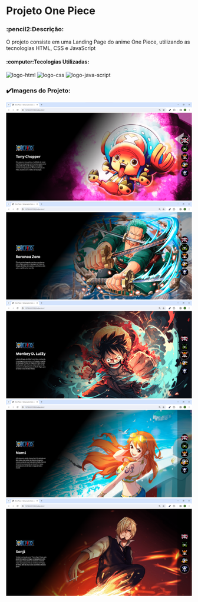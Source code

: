 <h1>Projeto One Piece</h1>
<h3>:pencil2:Descrição:</h3>
<p>O projeto consiste em uma Landing Page do anime One Piece, utilizando as tecnologias HTML, CSS e JavaScript</p>

<h4>:computer:Tecologias Utilizadas:</h4>
<img src="https://img.shields.io/badge/HTML5-E34F26?style=for-the-badge&logo=html5&logoColor=white" alt="logo-html"/>
<img src="https://img.shields.io/badge/CSS3-1572B6?style=for-the-badge&logo=css3&logoColor=white" alt="logo-css"/>
<img src="https://img.shields.io/badge/JavaScript-323330?style=for-the-badge&logo=javascript&logoColor=F7DF1E" alt="logo-java-script"/>
<br>
<h3>✔️Imagens do Projeto:</h3>
<img src="https://github.com/carolinacubass/projeto-one-piece/blob/main/src/imagens/imagens/imagem%201.png" alt="imagem-1"/>
<img src="https://github.com/carolinacubass/projeto-one-piece/blob/main/src/imagens/imagens/imagem%202.png" alt="imagem-2"/>
<img src="https://github.com/carolinacubass/projeto-one-piece/blob/main/src/imagens/imagens/imagem%203.png" alt="imagem-3"/>
<img src="https://github.com/carolinacubass/projeto-one-piece/blob/main/src/imagens/imagens/imagem%204.png" alt="imagem-4"/>
<img src="https://github.com/carolinacubass/projeto-one-piece/blob/main/src/imagens/imagens/imagem%205.png" alt="imagem-5"/>
